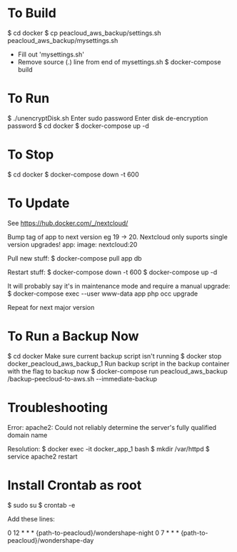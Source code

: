 To Build
==================================
$ cd docker
$ cp peacloud_aws_backup/settings.sh peacloud_aws_backup/mysettings.sh
* Fill out 'mysettings.sh'
* Remove source (.) line from end of mysettings.sh
$ docker-compose build


To Run
=================================

$ ./unencryptDisk.sh
Enter sudo password
Enter disk de-encryption password
$ cd docker
$ docker-compose up -d


To Stop
=================================
$ cd docker
$ docker-compose down -t 600


To Update
=================================
See https://hub.docker.com/_/nextcloud/

Bump tag of app to next version eg 19 -> 20. Nextcloud only suports single version upgrades!
    app:
      image: nextcloud:20

Pull new stuff:
  $ docker-compose pull app db
  
Restart stuff:
  $ docker-compose down -t 600
  $ docker-compose up -d
  
It will probably say it's in maintenance mode and require a manual upgrade:
  $ docker-compose exec --user www-data app php occ upgrade

Repeat for next major version


To Run a Backup Now
=================================
$ cd docker
  Make sure current backup script isn't running
$ docker stop docker_peacloud_aws_backup_1 
  Run backup script in the backup container with the flag to backup now
$ docker-compose run peacloud_aws_backup /backup-peecloud-to-aws.sh --immediate-backup


Troubleshooting
=================================

Error:
	apache2: Could not reliably determine the server's fully qualified domain name

Resolution:
	$ docker exec -it docker_app_1 bash
	$ mkdir /var/httpd
	$ service apache2 restart


Install Crontab as root
================================

$ sudo su
$ crontab -e 

Add these lines:

0 12 * * * {path-to-peacloud}/wondershape-night
0 7  * * * {path-to-peacloud}/wondershape-day  
